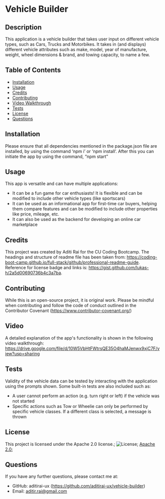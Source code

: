 # Vehicle Builder

## Description

This application is a vehicle builder that takes user input on different vehicle types, such as Cars, Trucks and Motorbikes. It takes in (and displays) different vehicle attributes such as make, model, year of manufacture, weight, wheel dimensions & brand, and towing capacity, to name a few.

## Table of Contents

- [Installation](#installation)
- [Usage](#usage)
- [Credits](#credits)
- [Contributing](#contributing)
- [Video Walkthrough](#video)
- [Tests](#tests)
- [License](#license)
- [Questions](#questions)

## Installation

Please ensure that all dependencies mentioned in the package.json file are installed, by using the command ‘npm i’ or ‘npm install’. After this you can initiate the app by using the command, “npm start”

## Usage

This app is versatile and can have multiple applications:

- It can be a fun game for car enthusiasts! It is flexible and can be modified to include other vehicle types (like sportscars)
- It can be used as an informational app for first-time car buyers, helping them compare features and can be modified to include other properties like price, mileage, etc.
- It can also be used as the backend for developing an online car marketplace

## Credits

This project was created by Aditi Rai for the CU Coding Bootcamp. The headings and structure of readme file has been taken from: https://coding-boot-camp.github.io/full-stack/github/professional-readme-guide. Reference for license badge and links is: https://gist.github.com/lukas-h/2a5d00690736b4c3a7ba.

## Contributing

While this is an open-source project, it is original work. Please be mindful when contributing and follow the code of conduct outlined in the Contributor Covenant (https://www.contributor-covenant.org/)

## Video

A detailed explanation of the app's functionality is shown in the following video walkthrough: https://drive.google.com/file/d/10W5VbHtFWtrsQE35O4haMJenwx9xjC7F/view?usp=sharing

## Tests

Validity of the vehicle data can be tested by interacting with the application using the prompts shown. Some built-in tests are also included such as:

- A user cannot perform an action (e.g. turn right or left) if the vehicle was not started
- Specific actions such as Tow or Wheelie can only be performed by specific vehicle classes. If a different class is selected, a message is thrown

## License

This project is licensed under the Apache 2.0 license.;
![License](https://img.shields.io/badge/License-Apache%202.0-blue.svg);
[Apache 2.0](https://opensource.org/licenses/Apache-2.0);

## Questions

If you have any further questions, please contact me at:

- GitHub: aditirai-ux (https://github.com/aditirai-ux/vehicle-builder)
- Email: aditir.rai@gmail.com
